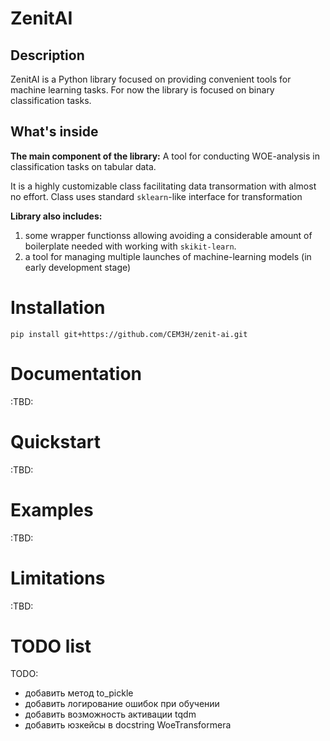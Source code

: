 # ZenitAI
## Description
ZenitAI is a Python library focused on providing convenient tools for machine learning tasks. For now the library is focused on binary classification tasks.

## What's inside
**The main component of the library:**
A tool for conducting WOE-analysis in classification tasks on tabular data.

It is a highly customizable class facilitating data transormation with almost no effort. Class uses standard `sklearn`-like interface for transformation

**Library also includes:**
1. some wrapper functionss allowing avoiding a considerable amount of boilerplate needed with working with `skikit-learn`.
2. a tool for managing multiple launches of machine-learning models (in early development stage)

# Installation
```pip install git+https://github.com/CEM3H/zenit-ai.git```
# Documentation
:TBD:
# Quickstart
:TBD:

# Examples
:TBD:

# Limitations
:TBD:

# TODO list
TODO:
- добавить метод to_pickle
- добавить логирование ошибок при обучении
- добавить возможность активации tqdm
- добавить юзкейсы в docstring WoeTransformera
